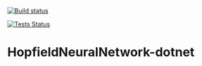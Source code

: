 [![Build status](https://ci.appveyor.com/api/projects/status/aalmr0yn7mpy2vhf?svg=true)](https://ci.appveyor.com/project/OlivierMounicq/hopfieldneuralnetwork-dotnet)

[![Tests Status](https://img.shields.io/appveyor/tests/OlivierMounicq/hopfieldneuralnetwork-dotnet.svg?logo=appveyor)](https://ci.appveyor.com/project/OlivierMounicq/hopfieldneuralnetwork-dotnet/build/tests)

# HopfieldNeuralNetwork-dotnet
